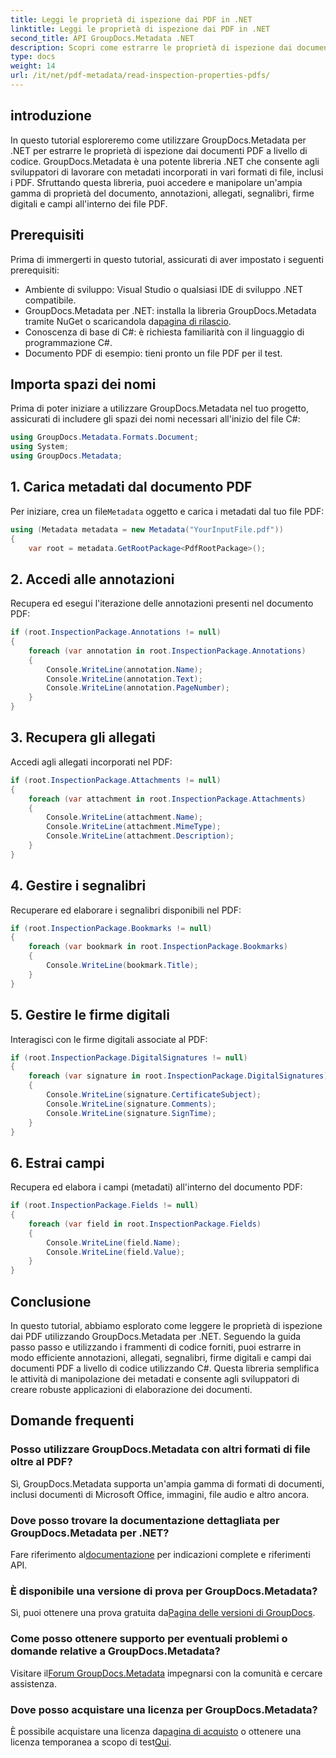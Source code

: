 ```yaml
---
title: Leggi le proprietà di ispezione dai PDF in .NET
linktitle: Leggi le proprietà di ispezione dai PDF in .NET
second_title: API GroupDocs.Metadata .NET
description: Scopri come estrarre le proprietà di ispezione dai documenti PDF utilizzando GroupDocs.Metadata per .NET. Esplora annotazioni, allegati e altro ancora.
type: docs
weight: 14
url: /it/net/pdf-metadata/read-inspection-properties-pdfs/
---
```

## introduzione
In questo tutorial esploreremo come utilizzare GroupDocs.Metadata per .NET per estrarre le proprietà di ispezione dai documenti PDF a livello di codice. GroupDocs.Metadata è una potente libreria .NET che consente agli sviluppatori di lavorare con metadati incorporati in vari formati di file, inclusi i PDF. Sfruttando questa libreria, puoi accedere e manipolare un'ampia gamma di proprietà del documento, annotazioni, allegati, segnalibri, firme digitali e campi all'interno dei file PDF.
## Prerequisiti
Prima di immergerti in questo tutorial, assicurati di aver impostato i seguenti prerequisiti:
- Ambiente di sviluppo: Visual Studio o qualsiasi IDE di sviluppo .NET compatibile.
-  GroupDocs.Metadata per .NET: installa la libreria GroupDocs.Metadata tramite NuGet o scaricandola da[pagina di rilascio](https://releases.groupdocs.com/metadata/net/).
- Conoscenza di base di C#: è richiesta familiarità con il linguaggio di programmazione C#.
- Documento PDF di esempio: tieni pronto un file PDF per il test.

## Importa spazi dei nomi
Prima di poter iniziare a utilizzare GroupDocs.Metadata nel tuo progetto, assicurati di includere gli spazi dei nomi necessari all'inizio del file C#:
```csharp
using GroupDocs.Metadata.Formats.Document;
using System;
using GroupDocs.Metadata;
```
## 1. Carica metadati dal documento PDF
 Per iniziare, crea un file`Metadata` oggetto e carica i metadati dal tuo file PDF:
```csharp
using (Metadata metadata = new Metadata("YourInputFile.pdf"))
{
    var root = metadata.GetRootPackage<PdfRootPackage>();
```
## 2. Accedi alle annotazioni
Recupera ed esegui l'iterazione delle annotazioni presenti nel documento PDF:
```csharp
if (root.InspectionPackage.Annotations != null)
{
    foreach (var annotation in root.InspectionPackage.Annotations)
    {
        Console.WriteLine(annotation.Name);
        Console.WriteLine(annotation.Text);
        Console.WriteLine(annotation.PageNumber);
    }
}
```
## 3. Recupera gli allegati
Accedi agli allegati incorporati nel PDF:
```csharp
if (root.InspectionPackage.Attachments != null)
{
    foreach (var attachment in root.InspectionPackage.Attachments)
    {
        Console.WriteLine(attachment.Name);
        Console.WriteLine(attachment.MimeType);
        Console.WriteLine(attachment.Description);
    }
}
```
## 4. Gestire i segnalibri
Recuperare ed elaborare i segnalibri disponibili nel PDF:
```csharp
if (root.InspectionPackage.Bookmarks != null)
{
    foreach (var bookmark in root.InspectionPackage.Bookmarks)
    {
        Console.WriteLine(bookmark.Title);
    }
}
```
## 5. Gestire le firme digitali
Interagisci con le firme digitali associate al PDF:
```csharp
if (root.InspectionPackage.DigitalSignatures != null)
{
    foreach (var signature in root.InspectionPackage.DigitalSignatures)
    {
        Console.WriteLine(signature.CertificateSubject);
        Console.WriteLine(signature.Comments);
        Console.WriteLine(signature.SignTime);
    }
}
```
## 6. Estrai campi
Recupera ed elabora i campi (metadati) all'interno del documento PDF:
```csharp
if (root.InspectionPackage.Fields != null)
{
    foreach (var field in root.InspectionPackage.Fields)
    {
        Console.WriteLine(field.Name);
        Console.WriteLine(field.Value);
    }
}
```

## Conclusione
In questo tutorial, abbiamo esplorato come leggere le proprietà di ispezione dai PDF utilizzando GroupDocs.Metadata per .NET. Seguendo la guida passo passo e utilizzando i frammenti di codice forniti, puoi estrarre in modo efficiente annotazioni, allegati, segnalibri, firme digitali e campi dai documenti PDF a livello di codice utilizzando C#. Questa libreria semplifica le attività di manipolazione dei metadati e consente agli sviluppatori di creare robuste applicazioni di elaborazione dei documenti.

## Domande frequenti
### Posso utilizzare GroupDocs.Metadata con altri formati di file oltre al PDF?
Sì, GroupDocs.Metadata supporta un'ampia gamma di formati di documenti, inclusi documenti di Microsoft Office, immagini, file audio e altro ancora.
### Dove posso trovare la documentazione dettagliata per GroupDocs.Metadata per .NET?
 Fare riferimento al[documentazione](https://reference.groupdocs.com/metadata/net/) per indicazioni complete e riferimenti API.
### È disponibile una versione di prova per GroupDocs.Metadata?
 Sì, puoi ottenere una prova gratuita da[Pagina delle versioni di GroupDocs](https://releases.groupdocs.com/).
### Come posso ottenere supporto per eventuali problemi o domande relative a GroupDocs.Metadata?
 Visitare il[Forum GroupDocs.Metadata](https://forum.groupdocs.com/c/metadata/14) impegnarsi con la comunità e cercare assistenza.
### Dove posso acquistare una licenza per GroupDocs.Metadata?
È possibile acquistare una licenza da[pagina di acquisto](https://purchase.groupdocs.com/buy) o ottenere una licenza temporanea a scopo di test[Qui](https://purchase.groupdocs.com/temporary-license/).